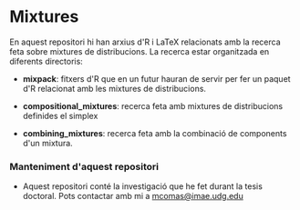 # Mixtures #

En aquest repositori hi han arxius d'R i LaTeX relacionats amb la recerca feta sobre mixtures de distribucions. La recerca estar organitzada en diferents directoris:

* **mixpack**: fitxers d'R que en un futur hauran de servir per fer un paquet d'R relacionat amb les mixtures de distribucions.

* **compositional_mixtures**: recerca feta amb mixtures de distribucions definides el simplex

* **combining_mixtures**: recerca feta amb la combinació de components d'un mixtura.

### Manteniment d'aquest repositori ###

* Aquest repositori conté la investigació que he fet durant la tesis doctoral. Pots contactar amb mi a mcomas@imae.udg.edu
